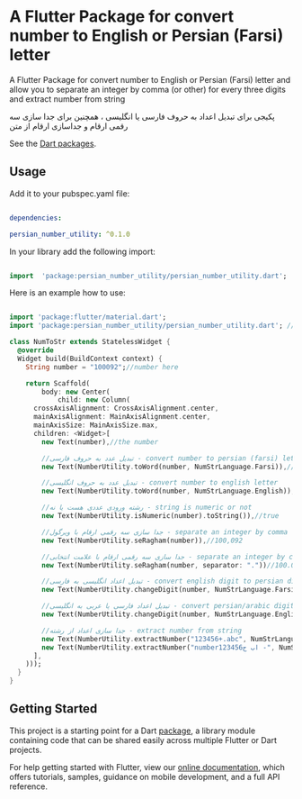 # A Flutter Package for convert number to English or Persian (Farsi) letter

A Flutter Package for convert number to English or Persian (Farsi) letter and allow you to separate an integer by comma (or other) for every three digits and extract number from string

پکیجی برای تبدیل اعداد به حروف فارسی یا انگلیسی ، همچنین برای جدا سازی سه رقمی ارقام و جداسازی ارقام از متن

See the [Dart packages](https://pub.dev/packages/persian_number_utility).

## Usage

  

Add it to your pubspec.yaml file:

  

```yaml

dependencies:

persian_number_utility: ^0.1.0

```

In your library add the following import:

  
```dart

import  'package:persian_number_utility/persian_number_utility.dart';

```


Here is an example how to use:

```dart

import 'package:flutter/material.dart';
import 'package:persian_number_utility/persian_number_utility.dart'; //import

class NumToStr extends StatelessWidget {
  @override
  Widget build(BuildContext context) {
    String number = "100092";//number here

    return Scaffold(
        body: new Center(
            child: new Column(
      crossAxisAlignment: CrossAxisAlignment.center,
      mainAxisAlignment: MainAxisAlignment.center,
      mainAxisSize: MainAxisSize.max,
      children: <Widget>[
        new Text(number),//the number

        //تبدیل عدد به حروف فارسی - convert number to persian (farsi) letter
        new Text(NumberUtility.toWord(number, NumStrLanguage.Farsi)),//صد هزار و نود و دو

        //تبدیل عدد به حروف انگلیسی - convert number to english letter
        new Text(NumberUtility.toWord(number, NumStrLanguage.English)),//one hundred thousand ninety two

        //رشته ورودی عددی هست یا نه - string is numeric or not
        new Text(NumberUtility.isNumeric(number).toString()),//true

        //جدا سازی سه رقمی ارقام با ویرگول - separate an integer by comma for every three digits
        new Text(NumberUtility.seRagham(number)),//100,092

        //جدا سازی سه رقمی ارقام با علامت انتخابی - separate an integer by custom character for every three digits
        new Text(NumberUtility.seRagham(number, separator: "."))//100.092

        //تبدیل اعداد انگلیسی به فارسی - convert english digit to persian digit
        new Text(NumberUtility.changeDigit(number, NumStrLanguage.Farsi))//123456789 to ۱۲۳۴۵۶۷۸۹

        //تبدیل اعداد فارسی یا عربی به انگلیسی - convert persian/arabic digit to english digit
        new Text(NumberUtility.changeDigit(number, NumStrLanguage.English))//۱۲۳۴۵۶۷۸۹ to 123456789

        //جدا سازی اعداد از رشته - extract number from string
        new Text(NumberUtility.extractNumber("123456+.abc", NumStrLanguage.Farsi)),//۱۲۳۴۵۶
        new Text(NumberUtility.extractNumber("number123456اب ج -", NumStrLanguage.English))//123456
      ],
    )));
  }
}


```


## Getting Started

This project is a starting point for a Dart
[package](https://flutter.dev/developing-packages/),
a library module containing code that can be shared easily across
multiple Flutter or Dart projects.

For help getting started with Flutter, view our 
[online documentation](https://flutter.dev/docs), which offers tutorials, 
samples, guidance on mobile development, and a full API reference.
